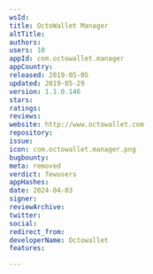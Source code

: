 ```yaml
---
wsId: 
title: OctoWallet Manager
altTitle: 
authors: 
users: 10
appId: com.octowallet.manager
appCountry: 
released: 2019-05-05
updated: 2019-05-29
version: 1.1.0.146
stars: 
ratings: 
reviews: 
website: http://www.octowallet.com
repository: 
issue: 
icon: com.octowallet.manager.png
bugbounty: 
meta: removed
verdict: fewusers
appHashes: 
date: 2024-04-03
signer: 
reviewArchive: 
twitter: 
social: 
redirect_from: 
developerName: Octowallet
features: 

---
```


